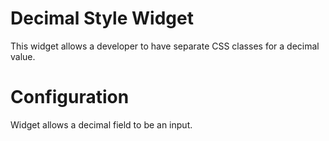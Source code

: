 # Decimal Style Widget

This widget allows a developer to have separate CSS classes for a decimal value.

# Configuration
Widget allows a decimal field to be an input.
